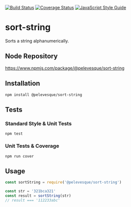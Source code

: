 [![Build Status](https://travis-ci.org/pelevesque/sort-string.svg?branch=master)](https://travis-ci.org/pelevesque/sort-string)
[![Coverage Status](https://coveralls.io/repos/github/pelevesque/sort-string/badge.svg?branch=master)](https://coveralls.io/github/pelevesque/sort-string?branch=master)
[![JavaScript Style Guide](https://img.shields.io/badge/code_style-standard-brightgreen.svg)](https://standardjs.com)

# sort-string

Sorts a string alphanumerically.

## Node Repository

https://www.npmjs.com/package/@pelevesque/sort-string

## Installation

`npm install @pelevesque/sort-string`

## Tests

### Standard Style & Unit Tests

`npm test`

### Unit Tests & Coverage

`npm run cover`

## Usage

```js
const sortString = require('@pelevesque/sort-string')
```

```js
const str = '321bca321'
const result = sortString(str)
// result === '112233abc'
```
